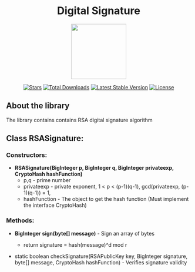 <h1 align="center">Digital Signature</h1>
<p align="center"><img src="https://i.imgur.com/1kbgY3V.png" height=150></p>

<p align="center">
<a href="https://github.com/N1ghtF1re/Digital-Signature/stargazers"><img src="https://img.shields.io/github/stars/N1ghtF1re/Digital-Signature.svg" alt="Stars"></a>
<a href="https://github.com/N1ghtF1re/Digital-Signature/releases"><img src="https://img.shields.io/badge/downloads-4-brightgreen.svg" alt="Total Downloads"></a>
<a href="https://github.com/N1ghtF1re/Digital-Signature/releases"><img src="https://img.shields.io/github/tag/N1ghtF1re/Digital-Signature.svg" alt="Latest Stable Version"></a>
<a href="https://github.com/N1ghtF1re/Digital-Signature/blob/master/LICENSE"><img src="https://img.shields.io/github/license/N1ghtF1re/Digital-Signature.svg" alt="License"></a>
</p>
</p>

## About the library
The library contains contains RSA digital signature algorithm

## Class RSASignature: 

### Constructors: 
- **RSASignature(BigInteger p, BigInteger q, BigInteger privateexp, CryptoHash hashFunction)** 
  - p,q - prime number
  - privateexp - private exponent, 1 < p < (p-1)(q-1), gcd(privateexp, (p-1)(q-1)) = 1, 
  - hashFunction - The object to get the hash function (Must implement the interface CryptoHash)
     

### Methods: 
- **BigInteger sign(byte[] message)** - Sign an array of bytes
  - return signature = hash(message)^d mod r


- static boolean checkSignature(RSAPublicKey key, BigInteger signature, byte[] message, CryptoHash hashFunction) - Verifies signature validity



